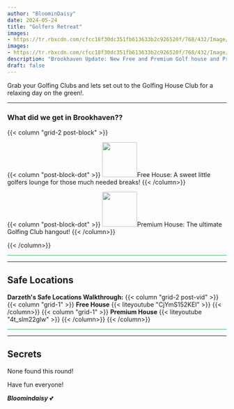 ```yaml
---
author: "BloominDaisy"
date: 2024-05-24
title: "Golfers Retreat"
images:
- https://tr.rbxcdn.com/cfcc18f30dc351fb613633b2c926520f/768/432/Image/Png
images: 
- https://tr.rbxcdn.com/cfcc18f30dc351fb613633b2c926520f/768/432/Image/Png
description: "Brookhaven Update: New Free and Premium Golf house and Prop limit raised to 5 more props on Public Servers."
draft: false
---
```


Grab your Golfing Clubs and lets set out to the Golfing House Club for a relaxing day on the green!.

---

### What did we get in Brookhaven??

{{< column "grid-2 post-block" >}}

{{< column "post-block-dot" >}}
<img src="/images/blog/free_house_golf_icon.png" loading="lazy" style="width: 80px; height: 80px;">Free House: A sweet little golfers lounge for those much needed breaks!
{{< /column>}}

{{< column "post-block-dot" >}}
<img src="/images/blog/premium_house_golf_icon.png" loading="lazy" style="width: 80px; height: 80px;">Premium House: The ultimate Golfing Club hangout!
{{< /column>}}

{{< /column>}}


<hr style="background-color: #28b44c" size=8 class="post-block">

---

## Safe Locations

**Darzeth's Safe Locations Walkthrough:**
{{< column "grid-2 post-vid" >}}
{{< column "grid-1" >}}
**Free House** {{< liteyoutube "CjYmS152KEI" >}}
{{< /column>}}
{{< column "grid-1" >}}
**Premium House** {{< liteyoutube "4t_slm22glw" >}}
{{< /column>}}
{{< /column>}}

<hr style="background-color: #28b44c" size=8 class="post-block">

---

## Secrets

None found this round!

Have fun everyone!

_**Bloomindaisy**_ <span class="nowrap"><span class="emojify">💕</span>
